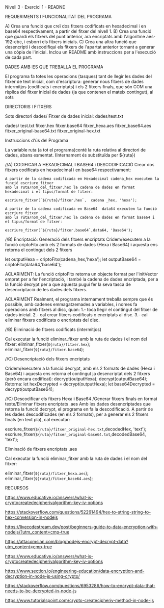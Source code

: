 Nivell 3 - Exercici 1 - READNE

REQUERIMENTS I FUNCIONALITAT DEL PROGRAMA 

A) Crea una funció que creï dos fitxers codificats en hexadecimal i en base64 respectivament, 
a partir del fitxer del nivell 1.
B) Crea una funció que guardi els fitxers del punt anterior, ara encriptats amb l'algoritme aes-192-cbc, 
i esborri els fitxers inicials.
C) Crea una altra funció que desencripti i descodifiqui els fitxers de l'apartat anterior 
tornant a generar una còpia de l'inicial.
Inclou un README amb instruccions per a l'execució de cada part. 


DADES AMB lES QUE TREBALLA EL PROGRAMA

El programa fa totes les operacions (tasques) tant de llegir les dades del fitxer de text inicial, 
com d'escriptura: generar nous fitxers de dades intermitjos (codificats i encriptats) i els 2 fitxers finals,
que són COM una rèplica del fitxer inicial de dades (ja que contenen el mateix contingut), al sots

DIRECTORIS I FITXERS

Sots directori dades/
Fitxer de dades inicial: dades/test.txt

dades/
        test.txt
        fitxer.hex
        fitxer.base64
        fitxer_hexa.aes
        fitxer_base64.aes
        fitxer_original-base64.txt
        fitxer_original-hex.txt

Instruccions d'ús del Programa

La variable ruta (a tot el programa)conté la ruta relativa al directori de dades, abans esmentat.
(Internament és substituïda per ${ruta}) 

 //A) CODIFICAR A HEXADECIMAL I BASE64 i DESCODIFICACIÓ
    Crear dos fitxers codificats en hexadecimal i en base64 respectivament:

    A partir de la cadena codificada en Hexadecimal cadena_hex executem la funció escriure_fitxer
    amb la ruta/nom_del_fitxer.hex la cadena de dades en format hexadecimal i el tipus/format de fitxer:

    escriure_fitxer(`${ruta}/fitxer.hex`,  cadena _hex, 'hexa');
    
    A partir de la cadena codificada en Base64  data64 executem la funció escriure_fitxer
    amb la ruta/nom_del_fitxer.hex la cadena de dades en format base64 i el tipus/format de fitxer: 

    escriure_fitxer(`${ruta}/fitxer.base64`,data64, 'Base64');

//B) Encriptació: Generació dels fitxers encriptats
Cridem/executem a la funció criptoFitx amb els 2 formats de dades (Hexa i Base64) i aquesta ens retorna 
el contingut dels 2 fitxers 

let outputHexa = criptoFitx(cadena_hex,'hexa');
let outputBase64 = criptoFitx(data64,'base64');

ACLARIMENT:
La funció criptoFitx retorna un objecte format per l'initVector emprat per a fer l'encriptació, i també la cadena de 
dades encriptada, per a la funció decrypt per a que aquesta pugui fer la seva tasca de desencriptació de les dades dels fitxers.

ACLARIMENT
Realment, el programa internament treballa sempre que és possible, amb cadenes emmagatzemades a variables, 
i nomes fa operacions amb fitxers al disc, quan:
1.- toca llegir el contingut del fitxer de dades inicial.
2.- cal crear fitxers codificats o encriptats al disc.
3.- cal eliminar fitxers codificats o encriptats del disc.


//B) Eliminació de fitxers codificats (intermitjos)

Cal executar la funció eliminar_fitxer amb la ruta de dades i el nom del fitxer:
eliminar_fitxer(`${ruta}/fitxer.hex`);
eliminar_fitxer(`${ruta}/fitxer.base64`);

//C) Desencriptació dels fitxers encriptats

Cridem/executem a la funció decrypt, amb els 2 formats de dades (Hexa i Base64) i aquesta ens retorna 
el contingut ja desencriptat dels 2 fitxers (però encara codificat):
decrypt(outputHexa);
decrypt(outputBase64);
Retorna:
let hexDecrypted = decrypt(outputHexa);
let base64Decrypted = decrypt(outputBase64);

//C) Descodificar els fitxers Hexa i Base64 /Generar fitxers finals en format texte/Eliminar fitxers encriptats .aes
Amb les dades desencriptades que retorna la funció decrypt, el programa en fa la descodificació. 
A partir de les dades descodificades (en els 2 formats), per a generar els 2 fitxers finals (en text pla), cal executar:

escriure_fitxer(`${ruta}/fitxer_original-hex.txt`,decodedHex, 'text');
escriure_fitxer(`${ruta}/fitxer_original-base64.txt`,decodedBase64, 'text');

Eliminació de fitxers encriptats .aes 

Cal executar la funció eliminar_fitxer amb la ruta de dades i el nom del fitxer:

eliminar_fitxer(`${ruta}/fitxer_hexa.aes`);
eliminar_fitxer(`${ruta}/fitxer_base64.aes`);


RECURSOS

https://www.educative.io/answers/what-is-cryptocreatedecipherivalgorithm-key-iv-options

https://stackoverflow.com/questions/52261494/hex-to-string-string-to-hex-conversion-in-nodejs

https://livecodestream.dev/post/beginners-guide-to-data-encryption-with-nodejs/?utm_content=cmp-true

https://attacomsian.com/blog/nodejs-encrypt-decrypt-data?utm_content=cmp-true

https://www.educative.io/answers/what-is-cryptocreatedecipherivalgorithm-key-iv-options

https://www.section.io/engineering-education/data-encryption-and-decryption-in-node-js-using-crypto/

https://stackoverflow.com/questions/6953286/how-to-encrypt-data-that-needs-to-be-decrypted-in-node-js

https://www.tutorialspoint.com/crypto-createcipheriv-method-in-node-js


